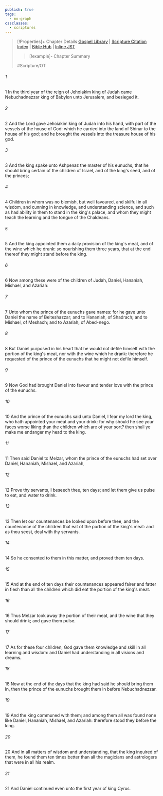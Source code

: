 ```yaml
---
publish: true
tags:
  - no-graph
cssclasses:
  - scriptures
---
```

>[!Properties]+ Chapter Details
>[Gospel Library](https://churchofjesuschrist.org/study/scriptures/ot/dan/1?lang=eng)    |    [Scripture Citation Index](https://scriptures.byu.edu/#07f01::c07f01)    |    [Bible Hub](https://biblehub.com/daniel/1.htm)    |    [Inline JST](https://scripturetoolbox.com/html/ic/Daniel/1.html)
>>[!example]- Chapter Summary
>> 
> 
>
>#Scripture/OT
###### 1
1 In the third year of the reign of Jehoiakim king of Judah came Nebuchadnezzar king of Babylon unto Jerusalem, and besieged it.
###### 2
2 And the Lord gave Jehoiakim king of Judah into his hand, with part of the vessels of the house of God: which he carried into the land of Shinar to the house of his god; and he brought the vessels into the treasure house of his god.
###### 3
3 And the king spake unto Ashpenaz the master of his eunuchs, that he should bring certain of the children of Israel, and of the king's seed, and of the princes;
###### 4
4 Children in whom was no blemish, but well favoured, and skilful in all wisdom, and cunning in knowledge, and understanding science, and such as had ability in them to stand in the king's palace, and whom they might teach the learning and the tongue of the Chaldeans.
###### 5
5 And the king appointed them a daily provision of the king's meat, and of the wine which he drank: so nourishing them three years, that at the end thereof they might stand before the king.
###### 6
6 Now among these were of the children of Judah, Daniel, Hananiah, Mishael, and Azariah:
###### 7
7 Unto whom the prince of the eunuchs gave names: for he gave unto Daniel the name of Belteshazzar; and to Hananiah, of Shadrach; and to Mishael, of Meshach; and to Azariah, of Abed-nego.
###### 8
8 But Daniel purposed in his heart that he would not defile himself with the portion of the king's meat, nor with the wine which he drank: therefore he requested of the prince of the eunuchs that he might not defile himself.
###### 9
9 Now God had brought Daniel into favour and tender love with the prince of the eunuchs.
###### 10
10 And the prince of the eunuchs said unto Daniel, I fear my lord the king, who hath appointed your meat and your drink: for why should he see your faces worse liking than the children which are of your sort? then shall ye make me endanger my head to the king.
###### 11
11 Then said Daniel to Melzar, whom the prince of the eunuchs had set over Daniel, Hananiah, Mishael, and Azariah,
###### 12
12 Prove thy servants, I beseech thee, ten days; and let them give us pulse to eat, and water to drink.
###### 13
13 Then let our countenances be looked upon before thee, and the countenance of the children that eat of the portion of the king's meat: and as thou seest, deal with thy servants.
###### 14
14 So he consented to them in this matter, and proved them ten days.
###### 15
15 And at the end of ten days their countenances appeared fairer and fatter in flesh than all the children which did eat the portion of the king's meat.
###### 16
16 Thus Melzar took away the portion of their meat, and the wine that they should drink; and gave them pulse.
###### 17
17 As for these four children, God gave them knowledge and skill in all learning and wisdom: and Daniel had understanding in all visions and dreams.
###### 18
18 Now at the end of the days that the king had said he should bring them in, then the prince of the eunuchs brought them in before Nebuchadnezzar.
###### 19
19 And the king communed with them; and among them all was found none like Daniel, Hananiah, Mishael, and Azariah: therefore stood they before the king.
###### 20
20 And in all matters of wisdom and understanding, that the king inquired of them, he found them ten times better than all the magicians and astrologers that were in all his realm.
###### 21
21 And Daniel continued even unto the first year of king Cyrus.
